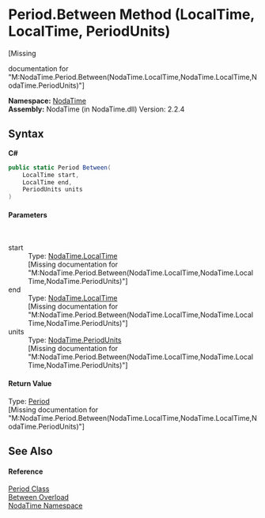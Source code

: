 # Period.Between Method (LocalTime, LocalTime, PeriodUnits)
 

\[Missing <summary> documentation for "M:NodaTime.Period.Between(NodaTime.LocalTime,NodaTime.LocalTime,NodaTime.PeriodUnits)"\]

**Namespace:**&nbsp;<a href="N_NodaTime">NodaTime</a><br />**Assembly:**&nbsp;NodaTime (in NodaTime.dll) Version: 2.2.4

## Syntax

**C#**<br />
``` C#
public static Period Between(
	LocalTime start,
	LocalTime end,
	PeriodUnits units
)
```


#### Parameters
&nbsp;<dl><dt>start</dt><dd>Type: <a href="T_NodaTime_LocalTime">NodaTime.LocalTime</a><br />\[Missing <param name="start"/> documentation for "M:NodaTime.Period.Between(NodaTime.LocalTime,NodaTime.LocalTime,NodaTime.PeriodUnits)"\]</dd><dt>end</dt><dd>Type: <a href="T_NodaTime_LocalTime">NodaTime.LocalTime</a><br />\[Missing <param name="end"/> documentation for "M:NodaTime.Period.Between(NodaTime.LocalTime,NodaTime.LocalTime,NodaTime.PeriodUnits)"\]</dd><dt>units</dt><dd>Type: <a href="T_NodaTime_PeriodUnits">NodaTime.PeriodUnits</a><br />\[Missing <param name="units"/> documentation for "M:NodaTime.Period.Between(NodaTime.LocalTime,NodaTime.LocalTime,NodaTime.PeriodUnits)"\]</dd></dl>

#### Return Value
Type: <a href="T_NodaTime_Period">Period</a><br />\[Missing <returns> documentation for "M:NodaTime.Period.Between(NodaTime.LocalTime,NodaTime.LocalTime,NodaTime.PeriodUnits)"\]

## See Also


#### Reference
<a href="T_NodaTime_Period">Period Class</a><br /><a href="Overload_NodaTime_Period_Between">Between Overload</a><br /><a href="N_NodaTime">NodaTime Namespace</a><br />